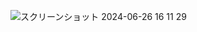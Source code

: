 ![スクリーンショット 2024-06-26 16 11 29](https://github.com/jshigu/gpl02/assets/81862360/8f8310f5-4f86-438c-934d-dcdce6cb99a7)
